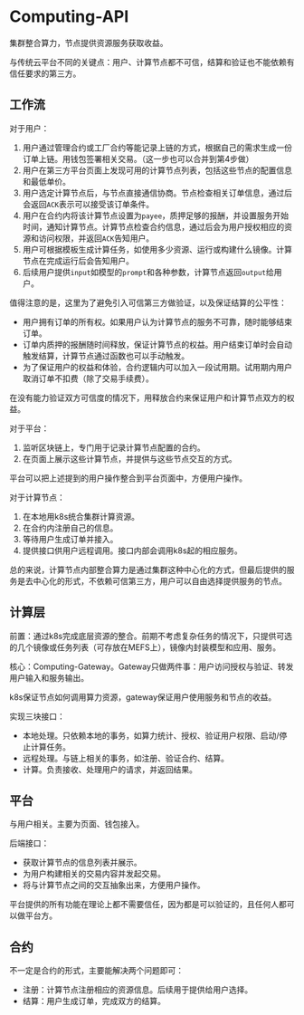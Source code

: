 # Computing-API

集群整合算力，节点提供资源服务获取收益。

与传统云平台不同的关键点：用户、计算节点都不可信，结算和验证也不能依赖有信任要求的第三方。

## 工作流

对于用户：

1. 用户通过管理合约或工厂合约等能记录上链的方式，根据自己的需求生成一份订单上链。用钱包签署相关交易。（这一步也可以合并到第4步做）
2. 用户在第三方平台页面上发现可用的计算节点列表，包括这些节点的配置信息和最低单价。
3. 用户选定计算节点后，与节点直接通信协商。节点检查相关订单信息，通过后会返回`ACK`表示可以接受该订单条件。
4. 用户在合约内将该计算节点设置为`payee`，质押足够的报酬，并设置服务开始时间，通知计算节点。计算节点检查合约信息，通过后会为用户授权相应的资源和访问权限，并返回`ACK`告知用户。
5. 用户可根据模板生成计算任务，如使用多少资源、运行或构建什么镜像。计算节点在完成运行后会告知用户。
6. 后续用户提供`input`如模型的`prompt`和各种参数，计算节点返回`output`给用户。

值得注意的是，这里为了避免引入可信第三方做验证，以及保证结算的公平性：

- 用户拥有订单的所有权。如果用户认为计算节点的服务不可靠，随时能够结束订单。
- 订单内质押的报酬随时间释放，保证计算节点的权益。用户结束订单时会自动触发结算，计算节点通过函数也可以手动触发。
- 为了保证用户的权益和体验，合约逻辑内可以加入一段试用期。试用期内用户取消订单不扣费（除了交易手续费）。

在没有能力验证双方可信度的情况下，用释放合约来保证用户和计算节点双方的权益。

对于平台：

1. 监听区块链上，专门用于记录计算节点配置的合约。
2. 在页面上展示这些计算节点，并提供与这些节点交互的方式。

平台可以把上述提到的用户操作整合到平台页面中，方便用户操作。

对于计算节点：

1. 在本地用k8s统合集群计算资源。
2. 在合约内注册自己的信息。
3. 等待用户生成订单并接入。
4. 提供接口供用户远程调用。接口内部会调用k8s起的相应服务。

总的来说，计算节点内部整合算力是通过集群这种中心化的方式，但最后提供的服务是去中心化的形式，不依赖可信第三方，用户可以自由选择提供服务的节点。

## 计算层

前置：通过k8s完成底层资源的整合。前期不考虑复杂任务的情况下，只提供可选的几个镜像或任务列表（可存放在MEFS上），镜像内封装模型和应用、服务。

核心：Computing-Gateway。Gateway只做两件事：用户访问授权与验证、转发用户输入和服务输出。

k8s保证节点如何调用算力资源，gateway保证用户使用服务和节点的收益。

实现三块接口：

- 本地处理。只依赖本地的事务，如算力统计、授权、验证用户权限、启动/停止计算任务。
- 远程处理。与链上相关的事务，如注册、验证合约、结算。
- 计算。负责接收、处理用户的请求，并返回结果。

## 平台

与用户相关。主要为页面、钱包接入。

后端接口：

- 获取计算节点的信息列表并展示。
- 为用户构建相关的交易内容并发起交易。
- 将与计算节点之间的交互抽象出来，方便用户操作。

平台提供的所有功能在理论上都不需要信任，因为都是可以验证的，且任何人都可以做平台方。

## 合约

不一定是合约的形式，主要能解决两个问题即可：

- 注册：计算节点注册相应的资源信息。后续用于提供给用户选择。
- 结算：用户生成订单，完成双方的结算。
